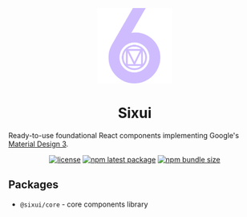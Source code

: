 <p align="center">
  <a href="https://sixui.com" rel="noopener" target="_blank"><img width="150" height="150" src="doc/images/logo-transparent-nomargin.svg" alt="Sixui logo"></a>
</p>

<h1 align="center">Sixui</h1>

Ready-to-use foundational React components implementing Google's [Material Design 3](https://m3.material.io/).

<div align="center">

[![license](https://img.shields.io/badge/license-MIT-blue.svg)](https://github.com/sixui/sixui/blob/HEAD/LICENSE)
[![npm latest package](https://img.shields.io/npm/v/@sixui/core/latest.svg)](https://www.npmjs.com/package/@sixui/core)
[![npm bundle size](https://img.shields.io/bundlephobia/minzip/@sixui/core)](https://bundlephobia.com/package/@sixui/core@latest)

</div>

## Packages

- `@sixui/core` - core components library

